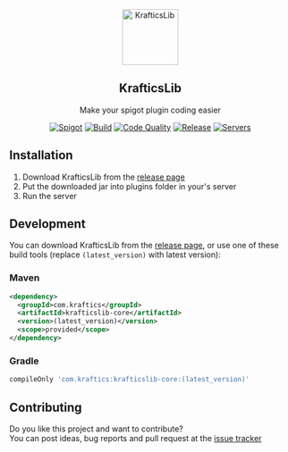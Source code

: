 <div align="center">
<img width="100px" src="https://i.imgur.com/89WxGsY.png" alt="KrafticsLib">
<h2>KrafticsLib</h2>

<p align="center">
Make your spigot plugin coding easier
</p>

[![Spigot](https://img.shields.io/badge/spigot-1.16.5-orange?style=flat-square)](https://www.spigotmc.org/resources/krafticslib.87566/)
[![Build](https://img.shields.io/jenkins/build?jobUrl=http%3A%2F%2Fkraftics.com%3A8080%2Fjob%2FKrafticsTeam%2Fjob%2FKrafticsLib%2Fjob%2Fmaster%2F&style=flat-square)](http://kraftics.com:8080/blue/organizations/jenkins/KrafticsTeam%2FKrafticsLib/branches)
[![Code Quality](https://img.shields.io/codacy/grade/044caacce18f4352953380ecdf0e868b?style=flat-square)](https://app.codacy.com/gh/KrafticsTeam/KrafticsLib/dashboard)
[![Release](https://img.shields.io/github/v/release/KrafticsTeam/KrafticsLib?style=flat-square)](https://github.com/KrafticsTeam/KrafticsLib/releases/latest)
[![Servers](https://img.shields.io/bstats/servers/9916?style=flat-square)](https://bstats.org/plugin/bukkit/KrafticsLib/9916)
</div>

## Installation

1.  Download KrafticsLib from the [release page](https://github.com/KrafticsTeam/KrafticsLib/releases)
2.  Put the downloaded jar into plugins folder in your's server
3.  Run the server

## Development

You can download KrafticsLib from the [release page](https://github.com/KrafticsTeam/KrafticsLib/releases),
or use one of these build tools (replace `(latest_version)` with latest version):

### Maven
```xml
<dependency>
  <groupId>com.kraftics</groupId>
  <artifactId>krafticslib-core</artifactId>
  <version>(latest_version)</version>
  <scope>provided</scope>
</dependency>
```

### Gradle
```gradle
compileOnly 'com.kraftics:krafticslib-core:(latest_version)'
```

## Contributing

Do you like this project and want to contribute?<br>
You can post ideas, bug reports and pull request at the [issue tracker](https://github.com/KrafticsTeam/KrafticsLib/issues)
